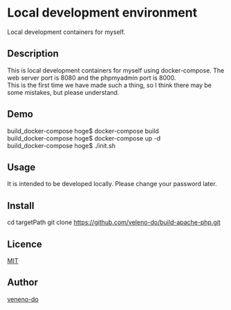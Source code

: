 Local development environment
====

Local development containers for myself.

## Description
This is local development containers for myself using docker-compose. The web server port is 8080 and the phpmyadmin port is 8000.  
This is the first time we have made such a thing, so I think there may be some mistakes, but please understand.

## Demo
build_docker-compose hoge$ docker-compose build  
build_docker-compose hoge$ docker-compose up -d  
build_docker-compose hoge$ ./init.sh  

## Usage
It is intended to be developed locally. Please change your password later.

## Install
cd targetPath
git clone https://github.com/veleno-do/build-apache-php.git

## Licence

[MIT](https://github.com/veleno-do/build-apache-php/blob/master/LICENSE)

## Author

[veneno-do](https://github.com/veleno-do)